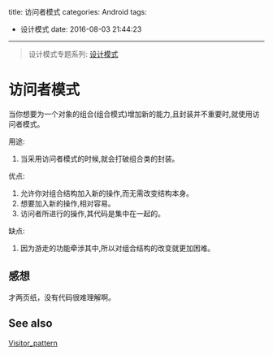 title: 访问者模式
categories: Android
tags:
  - 设计模式
date: 2016-08-03 21:44:23
---


> 设计模式专题系列: [设计模式](http://yifeiyuan.me/2016/07/20/design-patterns/)

# 访问者模式

当你想要为一个对象的组合(组合模式)增加新的能力,且封装并不重要时,就使用访问者模式。


用途:  

1. 当采用访问者模式的时候,就会打破组合类的封装。  


优点:  

1. 允许你对组合结构加入新的操作,而无需改变结构本身。  
2. 想要加入新的操作,相对容易。  
3. 访问者所进行的操作,其代码是集中在一起的。  


<!-- more -->

缺点:  

1. 因为游走的功能牵涉其中,所以对组合结构的改变就更加困难。  

## 感想

才两页纸，没有代码很难理解啊。  


## See also

[Visitor_pattern](https://en.wikipedia.org/wiki/Visitor_pattern)